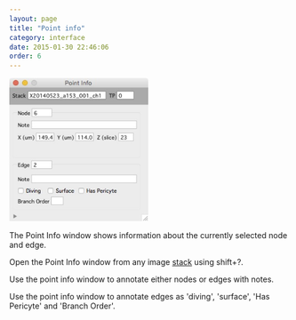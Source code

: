```yaml
---
layout: page
title: "Point info"
category: interface
date: 2015-01-30 22:46:06
order: 6
---
```


<IMG class="img-float-right" SRC="../images/point_info.jpg" WIDTH="250">

The Point Info window shows information about the currently selected node and edge.  

Open the Point Info window from any image [stack][1] using shift+?.  

Use the point info window to annotate either nodes or edges with notes.

Use the point info window to annotate edges as 'diving', 'surface', 'Has Pericyte' and 'Branch Order'.

[1]: /Vascular-Analysis/stack/ "stack"